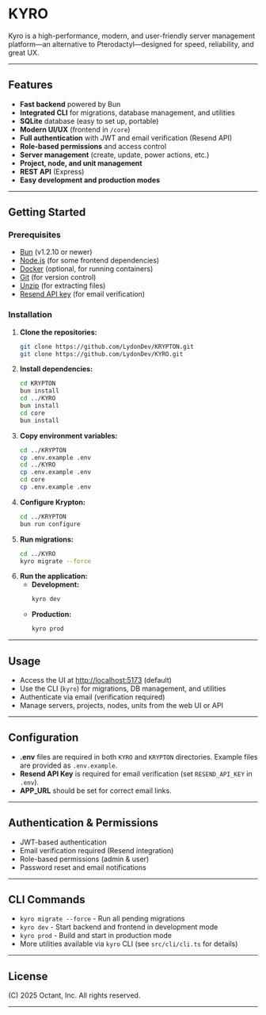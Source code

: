 # KYRO

Kyro is a high-performance, modern, and user-friendly server management platform—an alternative to Pterodactyl—designed for speed, reliability, and great UX.

---

## Features
- **Fast backend** powered by Bun
- **Integrated CLI** for migrations, database management, and utilities
- **SQLite** database (easy to set up, portable)
- **Modern UI/UX** (frontend in `/core`)
- **Full authentication** with JWT and email verification (Resend API)
- **Role-based permissions** and access control
- **Server management** (create, update, power actions, etc.)
- **Project, node, and unit management**
- **REST API** (Express)
- **Easy development and production modes**

---

## Getting Started

### Prerequisites
- [Bun](https://bun.sh) (v1.2.10 or newer)
- [Node.js](https://nodejs.org) (for some frontend dependencies)
- [Docker](https://www.docker.com) (optional, for running containers)
- [Git](https://git-scm.com) (for version control)
- [Unzip](https://www.info-zip.org/UnZip.html) (for extracting files)
- [Resend API key](https://resend.com) (for email verification)

### Installation
1. **Clone the repositories:**
   ```bash
   git clone https://github.com/LydonDev/KRYPTON.git
   git clone https://github.com/LydonDev/KYRO.git
   ```
2. **Install dependencies:**
   ```bash
   cd KRYPTON
   bun install
   cd ../KYRO
   bun install
   cd core
   bun install
   ```
3. **Copy environment variables:**
   ```bash
   cd ../KRYPTON
   cp .env.example .env
   cd ../KYRO
   cp .env.example .env
   cd core
   cp .env.example .env
   ```
4. **Configure Krypton:**
   ```bash
   cd ../KRYPTON
   bun run configure
   ```
5. **Run migrations:**
   ```bash
   cd ../KYRO
   kyro migrate --force
   ```
6. **Run the application:**
   - **Development:**
     ```bash
     kyro dev
     ```
   - **Production:**
     ```bash
     kyro prod
     ```

---

## Usage
- Access the UI at [http://localhost:5173](http://localhost:5173) (default)
- Use the CLI (`kyro`) for migrations, DB management, and utilities
- Authenticate via email (verification required)
- Manage servers, projects, nodes, units from the web UI or API

---

## Configuration
- **.env** files are required in both `KYRO` and `KRYPTON` directories. Example files are provided as `.env.example`.
- **Resend API Key** is required for email verification (set `RESEND_API_KEY` in `.env`).
- **APP_URL** should be set for correct email links.

---

## Authentication & Permissions
- JWT-based authentication
- Email verification required (Resend integration)
- Role-based permissions (admin & user)
- Password reset and email notifications

---

## CLI Commands
- `kyro migrate --force` - Run all pending migrations
- `kyro dev` - Start backend and frontend in development mode
- `kyro prod` - Build and start in production mode
- More utilities available via `kyro` CLI (see `src/cli/cli.ts` for details)

---

## License
(C) 2025 Octant, Inc. All rights reserved.

---

